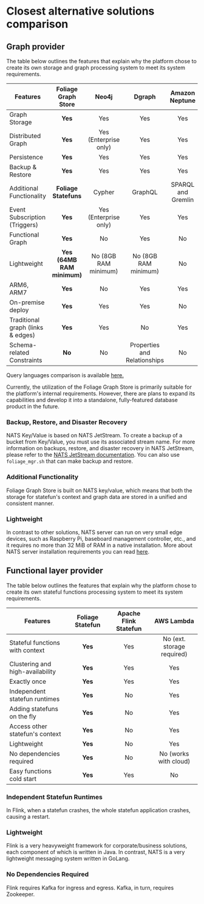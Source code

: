 # Closest alternative solutions comparison

## Graph provider

The table below outlines the features that explain why the platform chose to create its own storage and graph processing system to meet its system requirements.

| Features                          | Foliage Graph Store        | Neo4j                 | Dgraph                       | Amazon Neptune     | ArangoDB               |
|-----------------------------------|:--------------------------:|:---------------------:|:----------------------------:|:------------------:|:----------------------:|
| Graph Storage                     | **Yes**                    | Yes                   | Yes                          | Yes                | Yes                    |
| Distributed Graph                 | **Yes**                    | Yes (Enterprise only) | Yes                          | Yes                | Yes (>Community only)  |
| Persistence                       | **Yes**                    | Yes                   | Yes                          | Yes                | Yes                    |
| Backup & Restore                  | **Yes**                    | Yes                   | Yes                          | Yes                | Yes                    |
| Additional Functionality          | **Foliage Statefuns**      | Cypher                | GraphQL                      | SPARQL and Gremlin | JavaScript (V8) - Foxx |
| Event Subscription (Triggers)     | **Yes**                    | Yes (Enterprise only) | Yes                          | Yes                | No                     |
| Functional Graph                  | **Yes**                    | No                    | Yes                          | No                 | No                     |
| Lightweight                       | **Yes (64MB RAM minimum)** | No (8GB RAM minimum)  | No (8GB RAM minimum)         | No                 | No (1GB RAM minimum)   |
| ARM6, ARM7                        | **Yes**                    | No                    | Yes                          | Yes                | No                     |
| On-premise deploy                 | **Yes**                    | Yes                   | Yes                          | No                 | Yes                    |
| Traditional graph (links & edges) | **Yes**                    | Yes                   | No                           | Yes                | Yes                    |
| Schema-related Constraints        | **No**                     | No                    | Properties and Relationships | No                 | No                     |

Query languages comparison is available [here.](./jpgql.md#comparison-with-other-graph-query-languages)

Currently, the utilization of the Foliage Graph Store is primarily suitable for the platform's internal requirements. However, there are plans to expand its capabilities and develop it into a standalone, fully-featured database product in the future.

### Backup, Restore, and Disaster Recovery

NATS Key/Value is based on NATS JetStream. To create a backup of a bucket from Key/Value, you must use its associated stream name. For more information on backups, restore, and disaster recovery in NATS JetStream, please refer to the [NATS JetStream documentation](https://docs.nats.io/running-a-nats-service/nats_admin/jetstream_admin/disaster_recovery).
You can also use `foliage_mgr.sh` that can make backup and restore.

### Additional Functionality

Foliage Graph Store is built on NATS key/value, which means that both the storage for statefun's context and graph data are stored in a unified and consistent manner.

### Lightweight

In contrast to other solutions, NATS server can run on very small edge devices, such as Raspberry Pi, baseboard management controller, etc., and it requires no more than 32 MiB of RAM in a native installation. More about NATS server installation requirements you can read [here](https://docs.nats.io/running-a-nats-service/introduction/installation).

## Functional layer provider

The table below outlines the features that explain why the platform chose to create its own stateful functions processing system to meet its system requirements.

| Features                             | Foliage Statefun | Apache Flink Statefun  | AWS Lambda                 |
|--------------------------------------|:----------------:|:----------------------:|:--------------------------:|
| Stateful functions with context      | **Yes**          | Yes                    | No (ext. storage required) |
| Clustering and high-availability     | **Yes**          | Yes                    | Yes                        |
| Exactly once                         | **Yes**          | Yes                    | Yes                        |
| Independent statefun runtimes        | **Yes**          | No                     | Yes                        |
| Adding statefuns on the fly          | **Yes**          | No                     | Yes                        |
| Access other statefun's context      | **Yes**          | No                     | Yes                        |
| Lightweight                          | **Yes**          | No                     | Yes                        |
| No dependencies required             | **Yes**          | No                     | No (works with cloud)      |
| Easy functions cold start            | **Yes**          | Yes                    | No                         |

### Independent Statefun Runtimes

In Flink, when a statefun crashes, the whole statefun application crashes, causing a restart.

### Lightweight

Flink is a very heavyweight framework for corporate/business solutions, each component of which is written in Java. In contrast, NATS is a very lightweight messaging system written in GoLang.

### No Dependencies Required

Flink requires Kafka for ingress and egress. Kafka, in turn, requires Zookeeper.


